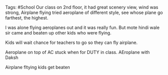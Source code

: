 Tags: #School Our class on 2nd floor, it had great scenery view, wind was strong, Airplane flying tried aeroplane of different style, see whose plane go farthest, the highest.

I was alone flying aeroplanes out and it was really fun. But mote hindi wale sir came and beaten up other kids who were flying.

Kids will wait chance for teachers to go so they can fly airplane.

Aeroplane on top of AC stuck when for DUTY in class. AEroplane with Daksh

Airplane fltying kids get beaten
